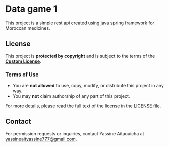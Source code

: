 # Data game 1

This project is a simple rest api created using java spring framework for Moroccan medicines. 

## License

This project is **protected by copyright** and is subject to the terms of the **[Custom License](./LICENSE)**.

### Terms of Use
- You are **not allowed** to use, copy, modify, or distribute this project in any way.
- You may **not** claim authorship of any part of this project.

For more details, please read the full text of the license in the [LICENSE file](./LICENSE).

## Contact

For permission requests or inquiries, contact Yassine Aitaouicha at [yassineaityassine777@gmail.com](mailto:yassineaityassine777@gmail.com).

